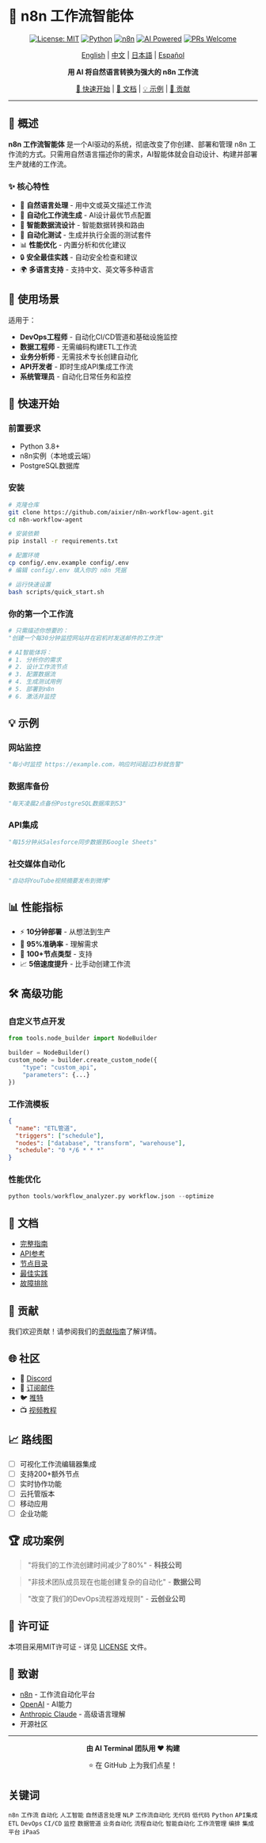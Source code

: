 # 🤖 n8n 工作流智能体

<div align="center">

[![License: MIT](https://img.shields.io/badge/License-MIT-yellow.svg)](https://opensource.org/licenses/MIT)
[![Python](https://img.shields.io/badge/Python-3.8+-blue.svg)](https://www.python.org/)
[![n8n](https://img.shields.io/badge/n8n-compatible-orange.svg)](https://n8n.io/)
[![AI Powered](https://img.shields.io/badge/AI-Powered-purple.svg)](https://github.com/)
[![PRs Welcome](https://img.shields.io/badge/PRs-welcome-brightgreen.svg)](https://github.com/)

[English](README.md) | [中文](README_CN.md) | [日本語](README_JP.md) | [Español](README_ES.md)

**用 AI 将自然语言转换为强大的 n8n 工作流**

[🚀 快速开始](#-快速开始) | [📖 文档](#-文档) | [💡 示例](#-示例) | [🤝 贡献](#-贡献)

</div>

---

## 🌟 概述

**n8n 工作流智能体** 是一个AI驱动的系统，彻底改变了你创建、部署和管理 n8n 工作流的方式。只需用自然语言描述你的需求，AI智能体就会自动设计、构建并部署生产就绪的工作流。

### ✨ 核心特性

- 🧠 **自然语言处理** - 用中文或英文描述工作流
- 🚀 **自动化工作流生成** - AI设计最优节点配置
- 🔄 **智能数据流设计** - 智能数据转换和路由
- 🧪 **自动化测试** - 生成并执行全面的测试套件
- 📊 **性能优化** - 内置分析和优化建议
- 🔒 **安全最佳实践** - 自动安全检查和建议
- 🌍 **多语言支持** - 支持中文、英文等多种语言

## 🎯 使用场景

适用于：
- **DevOps工程师** - 自动化CI/CD管道和基础设施监控
- **数据工程师** - 无需编码构建ETL工作流
- **业务分析师** - 无需技术专长创建自动化
- **API开发者** - 即时生成API集成工作流
- **系统管理员** - 自动化日常任务和监控

## 🚀 快速开始

### 前置要求

- Python 3.8+
- n8n实例（本地或云端）
- PostgreSQL数据库

### 安装

```bash
# 克隆仓库
git clone https://github.com/aixier/n8n-workflow-agent.git
cd n8n-workflow-agent

# 安装依赖
pip install -r requirements.txt

# 配置环境
cp config/.env.example config/.env
# 编辑 config/.env 填入你的 n8n 凭据

# 运行快速设置
bash scripts/quick_start.sh
```

### 你的第一个工作流

```python
# 只需描述你想要的：
"创建一个每30分钟监控网站并在宕机时发送邮件的工作流"

# AI智能体将：
# 1. 分析你的需求
# 2. 设计工作流节点
# 3. 配置数据流
# 4. 生成测试用例
# 5. 部署到n8n
# 6. 激活并监控
```

## 💡 示例

### 网站监控
```python
"每小时监控 https://example.com，响应时间超过3秒就告警"
```

### 数据库备份
```python
"每天凌晨2点备份PostgreSQL数据库到S3"
```

### API集成
```python
"每15分钟从Salesforce同步数据到Google Sheets"
```

### 社交媒体自动化
```python
"自动将YouTube视频摘要发布到微博"
```

## 📊 性能指标

- ⚡ **10分钟部署** - 从想法到生产
- 🎯 **95%准确率** - 理解需求
- 🔄 **100+节点类型** - 支持
- 📈 **5倍速度提升** - 比手动创建工作流

## 🛠️ 高级功能

### 自定义节点开发
```python
from tools.node_builder import NodeBuilder

builder = NodeBuilder()
custom_node = builder.create_custom_node({
    "type": "custom_api",
    "parameters": {...}
})
```

### 工作流模板
```json
{
  "name": "ETL管道",
  "triggers": ["schedule"],
  "nodes": ["database", "transform", "warehouse"],
  "schedule": "0 */6 * * *"
}
```

### 性能优化
```python
python tools/workflow_analyzer.py workflow.json --optimize
```

## 📖 文档

- [完整指南](docs/README.md)
- [API参考](docs/API.md)
- [节点目录](docs/NODES.md)
- [最佳实践](docs/BEST_PRACTICES.md)
- [故障排除](docs/TROUBLESHOOTING.md)

## 🤝 贡献

我们欢迎贡献！请参阅我们的[贡献指南](CONTRIBUTING.md)了解详情。

## 🌐 社区

- 💬 [Discord](https://discord.gg/n8n-workflow-agent)
- 📧 [订阅邮件](https://n8n-agent.substack.com)
- 🐦 [推特](https://twitter.com/n8n_agent)
- 📺 [视频教程](https://youtube.com/@n8n-agent)

## 📈 路线图

- [ ] 可视化工作流编辑器集成
- [ ] 支持200+额外节点
- [ ] 实时协作功能
- [ ] 云托管版本
- [ ] 移动应用
- [ ] 企业功能

## 🏆 成功案例

> "将我们的工作流创建时间减少了80%" - **科技公司**

> "非技术团队成员现在也能创建复杂的自动化" - **数据公司**

> "改变了我们的DevOps流程游戏规则" - **云创业公司**

## 📄 许可证

本项目采用MIT许可证 - 详见 [LICENSE](LICENSE) 文件。

## 🙏 致谢

- [n8n](https://n8n.io/) - 工作流自动化平台
- [OpenAI](https://openai.com/) - AI能力
- [Anthropic Claude](https://anthropic.com/) - 高级语言理解
- 开源社区

---

<div align="center">

**由 AI Terminal 团队用 ❤️ 构建**

⭐ 在 GitHub 上为我们点星！

</div>

## 关键词

`n8n` `工作流` `自动化` `人工智能` `自然语言处理` `NLP` `工作流自动化` `无代码` `低代码` `Python` `API集成` `ETL` `DevOps` `CI/CD` `监控` `数据管道` `业务自动化` `流程自动化` `智能自动化` `工作流管理` `编排` `集成平台` `iPaaS`